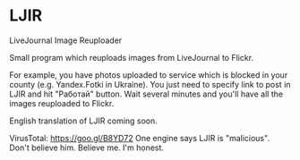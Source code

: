 # LJIR
LiveJournal Image Reuploader

Small program which reuploads images from LiveJournal to Flickr. 

For example, you have photos uploaded to service which is blocked in your county  (e.g. Yandex.Fotki in Ukraine).
You just need to specify link to post in LJIR and hit "Работай" button. Wait several minutes and you'll have all the images reuploaded to 
Flickr.

English translation of LJIR coming soon.

VirusTotal: https://goo.gl/B8YD72
One engine says LJIR is "malicious". Don't believe him. Believe me. I'm honest.
